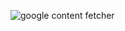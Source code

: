 ![google content fetcher](https://github.com/Mishkoski/PythonProjects/assets/142058152/93bf3dc9-9163-477e-bfe1-43152c9df07f)
